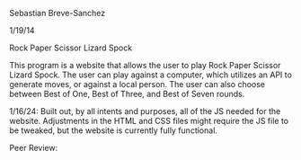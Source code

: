 Sebastian Breve-Sanchez

1/19/14

Rock Paper Scissor Lizard Spock

This program is a website that allows the user to play Rock Paper Scissor Lizard Spock. The user can play against a computer, which utilizes an API to generate moves, or against a local person. The user can also choose between Best of One, Best of Three, and Best of Seven rounds.

1/16/24: Built out, by all intents and purposes, all of the JS needed for the website. Adjustments in the HTML and CSS files might require the JS file to be tweaked, but the website is currently fully functional.

Peer Review:
